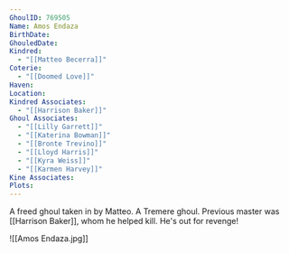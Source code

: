 ```yaml
---
GhoulID: 769505
Name: Amos Endaza
BirthDate: 
GhouledDate: 
Kindred:
  - "[[Matteo Becerra]]"
Coterie:
  - "[[Doomed Love]]"
Haven: 
Location: 
Kindred Associates:
  - "[[Harrison Baker]]"
Ghoul Associates:
  - "[[Lilly Garrett]]"
  - "[[Katerina Bowman]]"
  - "[[Bronte Trevino]]"
  - "[[Lloyd Harris]]"
  - "[[Kyra Weiss]]"
  - "[[Karmen Harvey]]"
Kine Associates: 
Plots:
---
```

A freed ghoul taken in by Matteo. A Tremere ghoul. Previous master was [[Harrison Baker]], whom he helped kill. He's out for revenge!

![[Amos Endaza.jpg]]